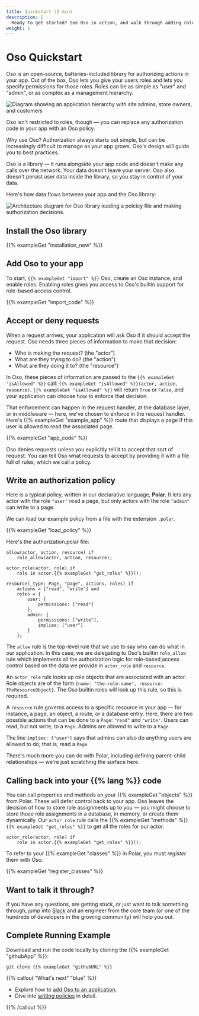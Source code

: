 ```yaml
---
title: Quickstart (5 min)
description: |
  Ready to get started? See Oso in action, and walk through adding roles to an app.
weight: 1
---
```


# Oso Quickstart

Oso is an open-source, batteries-included library for authorizing actions in your app.
Out of the box, Oso lets you give your users roles and lets you specify permissions for those roles.
Roles can be as simple as "user" and "admin", or as complex as a management hierarchy.

![Diagram showing an application hierarchy with site admins, store owners, and customers](/getting-started/quickstart/images/app-hierarchy.png)

Oso isn't restricted to roles, though — you can replace any authorization code in your app with an Oso policy.

Why use Oso? Authorization always starts out simple, but can be increasingly
difficult to manage as your app grows. Oso's design will guide you to best practices.

Oso is a library — it runs alongside your app code and doesn't make any calls over the network.
Your data doesn't leave your server. Oso also doesn't persist user data inside the library, so you stay in control of your data.

Here's how data flows between your app and the Oso library:

![Architecture diagram for Oso library loading a polcicy file and making authorization decisions. ](/getting-started/quickstart/images/arch-simple.png)
## Install the Oso library

{{% exampleGet "installation_new" %}}

## Add Oso to your app

To start, `{{% exampleGet "import" %}}` Oso, create an Oso instance, and enable roles.
Enabling roles gives you access to Oso's builtin support for
role-based access control. 

{{% exampleGet "import_code" %}}

## Accept or deny requests

When a request arrives, your application will ask Oso if it should accept the request. Oso needs three pieces of information to make that decision:
- Who is making the request? (the "actor")
- What are they trying to do? (the "action")
- What are they doing it to? (the "resource")

In Oso, these pieces of information are passed to the `{{% exampleGet "isAllowed" %}}` call: `{{% exampleGet "isAllowed" %}}(actor, action, resource)`.
`{{% exampleGet "isAllowed" %}}` will return `True` or `False`, and your application can choose how to enforce that decision.

That enforcement can happen in the request handler, at the database layer, or in middleware — here, we've chosen to enforce in the request handler.
Here's {{% exampleGet "example_app" %}} route that displays a page if this user is allowed to read the associated page.

{{% exampleGet "app_code" %}}


Oso denies requests unless you explicitly tell it to accept that sort of request.
You can tell Oso what requests to accept by providing it with a file full of rules, which we call a policy.

## Write an authorization policy
Here is a typical policy, written in our declarative language, **Polar**.
It lets any actor with the role `"user"` read a page, but only actors with the role `"admin"` can write to a page.

We can load our example policy from a file with the extension `.polar`.

{{% exampleGet "load_policy" %}}

Here's the authorization.polar file:

```polar
allow(actor, action, resource) if
    role_allow(actor, action, resource);

actor_role(actor, role) if
    role in actor.{{% exampleGet "get_roles" %}}();

resource(_type: Page, "page", actions, roles) if
    actions = ["read", "write"] and
    roles = {
        user: {
            permissions: ["read"]
        },
        admin: {
            permissions: ["write"],
            implies: ["user"]
        }
    };
 ```

The `allow` rule is the top-level rule that we use to say who can do what in our application.
In this case, we are delegating to Oso's builtin `role_allow` rule which implements all the
authorization logic for role-based access control based on the data we provide in `actor_role`
and `resource`.

An `actor_role` rule looks up role objects that are associated with an actor.
Role objects are of the form `{name: "the-role-name", resource: TheResourceObject}`.
The Oso builtin roles will look up this rule, so this is required.

A `resource` rule governs access to a specific resource in your app — for instance, a page, an object, a route, or a database entry.
Here, there are two possible actions that can be done to a `Page`: `"read"` and `"write"`.
Users can read, but not write, to a `Page`.
Admins are allowed to write to a `Page`.

The line `implies: ["user"]` says that admins can also do anything users are allowed to do; that is, read a `Page`.

There's much more you can do with Polar, including defining parent-child relationships — we're just scratching the surface here.

## Calling back into your {{% lang %}} code

You can call properties and methods on your {{% exampleGet "objects" %}} from Polar.
These will defer control back to your app.
Oso leaves the decision of how to store role assignments up to you — you might choose to store those role assignments in a database, in memory, or create them dynamically.
Our `actor_role` rule calls the {{% exampleGet "methods" %}} `{{% exampleGet "get_roles" %}}` to get all the roles for our actor.

```polar
actor_role(actor, role) if
    role in actor.{{% exampleGet "get_roles" %}}();
 ```

To refer to your {{% exampleGet "classes" %}} in Polar, you must _register_ them with Oso.

{{% exampleGet "register_classes" %}}

## Want to talk it through?

If you have any questions, are getting stuck, or just want to talk something
through, jump into [Slack](https://join-slack.osohq.com/) and an engineer from
the core team (or one of the hundreds of developers in the growing community)
will help you out.

## Complete Running Example

Download and run the code locally by cloning the {{% exampleGet "githubApp" %}}:

```console
git clone {{% exampleGet "githubURL" %}}
```

{{% callout "What's next" "blue" %}}

- Explore how to [add Oso to an application](application).
- Dive into [writing policies](policies) in detail.

{{% /callout %}}
